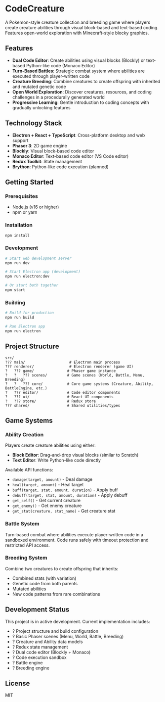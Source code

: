 # CodeCreature

A Pokemon-style creature collection and breeding game where players create creature abilities through visual block-based and text-based coding. Features open-world exploration with Minecraft-style blocky graphics.

## Features

- **Dual Code Editor**: Create abilities using visual blocks (Blockly) or text-based Python-like code (Monaco Editor)
- **Turn-Based Battles**: Strategic combat system where abilities are executed through player-written code
- **Creature Breeding**: Combine creatures to create offspring with inherited and mutated genetic code
- **Open World Exploration**: Discover creatures, resources, and coding challenges in a procedurally generated world
- **Progressive Learning**: Gentle introduction to coding concepts with gradually unlocking features

## Technology Stack

- **Electron + React + TypeScript**: Cross-platform desktop and web support
- **Phaser 3**: 2D game engine
- **Blockly**: Visual block-based code editor
- **Monaco Editor**: Text-based code editor (VS Code editor)
- **Redux Toolkit**: State management
- **Brython**: Python-like code execution (planned)

## Getting Started

### Prerequisites

- Node.js (v16 or higher)
- npm or yarn

### Installation

```bash
npm install
```

### Development

```bash
# Start web development server
npm run dev

# Start Electron app (development)
npm run electron:dev

# Or start both together
npm start
```

### Building

```bash
# Build for production
npm run build

# Run Electron app
npm run electron
```

## Project Structure

```
src/
??? main/                    # Electron main process
??? renderer/                # Electron renderer (game UI)
?   ??? game/               # Phaser game instance
?   ?   ??? scenes/         # Game scenes (World, Battle, Menu, Breeding)
?   ?   ??? core/           # Core game systems (Creature, Ability, BattleEngine, etc.)
?   ??? editor/             # Code editor components
?   ??? ui/                 # React UI components
?   ??? store/              # Redux store
??? shared/                 # Shared utilities/types
```

## Game Systems

### Ability Creation
Players create creature abilities using either:
- **Block Editor**: Drag-and-drop visual blocks (similar to Scratch)
- **Text Editor**: Write Python-like code directly

Available API functions:
- `damage(target, amount)` - Deal damage
- `heal(target, amount)` - Heal target
- `buff(target, stat, amount, duration)` - Apply buff
- `debuff(target, stat, amount, duration)` - Apply debuff
- `get_self()` - Get current creature
- `get_enemy()` - Get enemy creature
- `get_stat(creature, stat_name)` - Get creature stat

### Battle System
Turn-based combat where abilities execute player-written code in a sandboxed environment. Code runs safely with timeout protection and restricted API access.

### Breeding System
Combine two creatures to create offspring that inherits:
- Combined stats (with variation)
- Genetic code from both parents
- Mutated abilities
- New code patterns from rare combinations

## Development Status

This project is in active development. Current implementation includes:
- ? Project structure and build configuration
- ? Basic Phaser scenes (Menu, World, Battle, Breeding)
- ? Creature and Ability data models
- ? Redux state management
- ? Dual code editor (Blockly + Monaco)
- ? Code execution sandbox
- ? Battle engine
- ? Breeding engine

## License

MIT
